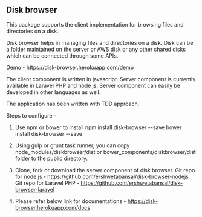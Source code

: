 ## Disk browser
This package supports the client implementation for browsing files and directories on a disk.

Disk browser helps in managing files and directories on a disk.
Disk can be a folder maintained on the server or AWS disk or any other shared disks
which can be connected through some APIs.

Demo -
https://disk-browser.herokuapp.com/demo

The client component is written in javascript. Server component is currently 
available in Laravel PHP and node js. Server component can easily be developed
in other languages as well.

The application has been written with TDD approach.

Steps to configure -

1. Use npm or bower to install
npm install disk-browser --save
bower install disk-browser --save

2. Using gulp or grunt task runner, you can copy node_modules/diskbrowser/dist or
 bower_components/diskbrowser/dist folder to the public directory.

3. Clone, fork or download the server component of disk browser. 
	Git repo for node js -
	https://github.com/ershwetabansal/disk-browser-nodejs
	Git repo for Laravel PHP -
	https://github.com/ershwetabansal/disk-browser-laravel

4. Please refer below link for documentations -
	https://disk-browser.herokuapp.com/docs

